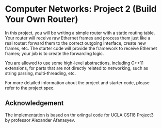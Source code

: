 Computer Networks: Project 2 (Build Your Own Router)
====================================

In this project, you will be writing a simple router with a static routing table. Your router will receive raw Ethernet frames and process them just like a real router: forward them to the correct outgoing interface, create new frames, etc. The starter code will provide the framework to receive Ethernet frames; your job is to create the forwarding logic.

You are allowed to use some high-level abstractions, including C++11 extensions, for parts that are not directly related to networking, such as string parsing, multi-threading, etc.

For more detailed information about the project and starter code, please refer to the project spec.

## Acknowledgement

The implementation is based on thr oriingal code for UCLA CS118 Project3 by professor Alexander Afanasyev.
